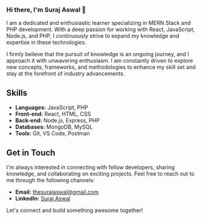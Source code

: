 ### Hi there, I'm Suraj Aswal 👋

I am a dedicated and enthusiastic learner specializing in MERN Stack and PHP development. With a deep passion for working with React, JavaScript, Node.js, and PHP, I continuously strive to expand my knowledge and expertise in these technologies.

I firmly believe that the pursuit of knowledge is an ongoing journey, and I approach it with unwavering enthusiasm. I am constantly driven to explore new concepts, frameworks, and methodologies to enhance my skill set and stay at the forefront of industry advancements.

<!-- ## Projects

- [Project 1](link-to-project-1) - Short description of project 1.
- [Project 2](link-to-project-2) - Short description of project 2.
- [Project 3](link-to-project-3) - Short description of project 3. -->

## Skills

- **Languages:** JavaScript, PHP
- **Front-end:** React, HTML, CSS
- **Back-end:** Node.js, Express, PHP
- **Databases:** MongoDB, MySQL
- **Tools:** Git, VS Code, Postman

## Get in Touch

I'm always interested in connecting with fellow developers, sharing knowledge, and collaborating on exciting projects. Feel free to reach out to me through the following channels:

- **Email:** [thesurajaswal@gmail.com](mailto:thesurajaswal@gmail.com)
- **LinkedIn:** [Suraj Aswal](https://www.linkedin.com/in/suraj-aswal-31350b266)

Let's connect and build something awesome together!

